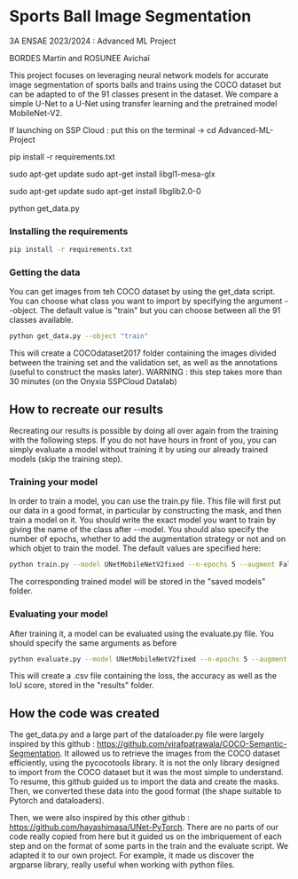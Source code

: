 # Sports Ball Image Segmentation

3A ENSAE 2023/2024 : Advanced ML Project

BORDES Martin and ROSUNEE Avichaï

This project focuses on leveraging neural network models for accurate image segmentation of sports balls and trains using the COCO dataset but can be adapted to of the 91 classes present in the dataset. We compare a simple U-Net to a U-Net using transfer learning and the pretrained model MobileNet-V2.

If launching on SSP Cloud : put this on the terminal -> 
cd Advanced-ML-Project

pip install -r requirements.txt

sudo apt-get update
sudo apt-get install libgl1-mesa-glx

sudo apt-get update
sudo apt-get install libglib2.0-0

python get_data.py

### Installing the requirements

```bash
pip install -r requirements.txt
```

### Getting the data

You can get images from teh COCO dataset by using the get_data script. You can choose what class you want to import by specifying the argument --object. The default value is "train" but you can choose between all the 91 classes available.
```bash
python get_data.py --object "train"
```
This will create a COCOdataset2017 folder containing the images divided between the training set and the validation set, as well as the annotations (useful to construct the masks later).
WARNING : this step takes more than 30 minutes (on the Onyxia SSPCloud Datalab)


## How to recreate our results 

Recreating our results is possible by doing all over again from the training with the following steps. If you do not have hours in front of you, you can simply evaluate a model without training it by using our already trained models (skip the training step).

### Training your model

In order to train a model, you can use the train.py file. This file will first put our data in a good format, in particular by constructing the mask, and then train a model on it. You should write the exact model you want to train by giving the name of the class after --model. You should also specify the number of epochs, whether to add the augmentation strategy or not and on which objet to train the model. The default values are specified here:
```bash
python train.py --model UNetMobileNetV2fixed --n-epochs 5 --augment False --object "train"
```
The corresponding trained model will be stored in the "saved models" folder.


### Evaluating your model

After training it, a model can be evaluated using the evaluate.py file. You should specify the same arguments as before
```bash
python evaluate.py --model UNetMobileNetV2fixed --n-epochs 5 --augment False --object "train"
```
This will create a .csv file containing the loss, the accuracy as well as the IoU score, stored in the "results" folder.

## How the code was created

The get_data.py and a large part of the dataloader.py file were largely inspired by this github : https://github.com/virafpatrawala/COCO-Semantic-Segmentation. It allowed us to retrieve the images from the COCO dataset efficiently, using the pycocotools library. It is not the only library designed to import from the COCO dataset but it was the most simple to understand. To resume, this github guided us to import the data and create the masks. Then, we converted these data into the good format (the shape suitable to Pytorch and dataloaders).

Then, we were also inspired by this other github : https://github.com/hayashimasa/UNet-PyTorch. There are no parts of our code really copied from here but it guided us on the imbriquement of each step and on the format of some parts in the train and the evaluate script. We adapted it to our own project. For example, it made us discover the argparse library, really useful when working with python files.
